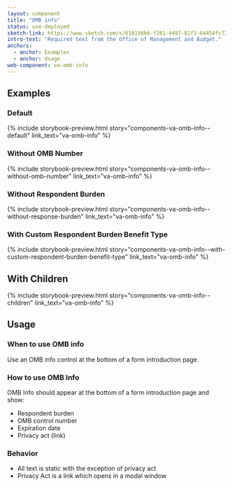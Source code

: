 ```yaml
---
layout: component
title: "OMB info"
status: use-deployed
sketch-link: https://www.sketch.com/s/610156b6-f281-4497-81f3-64454fc72156/v/eMln5p/a/ZOZ9J47/r/nZme2g
intro-text: "Required text from the Office of Management and Budget."
anchors:
  - anchor: Examples
  - anchor: Usage
web-component: va-omb-info
---
```


## Examples

### Default

{% include storybook-preview.html story="components-va-omb-info--default" link_text="va-omb-info" %}

### Without OMB Number

{% include storybook-preview.html story="components-va-omb-info--without-omb-number" link_text="va-omb-info" %}

### Without Respondent Burden

{% include storybook-preview.html story="components-va-omb-info--without-response-burden" link_text="va-omb-info" %}

### With Custom Respondent Burden Benefit Type

{% include storybook-preview.html story="components-va-omb-info--with-custom-respondent-burden-benefit-type" link_text="va-omb-info" %}

## With Children
{% include storybook-preview.html story="components-va-omb-info--children" link_text="va-omb-info" %}

## Usage

### When to use OMB info

Use an OMB info control at the bottom of a form introduction page.

### How to use OMB Info

OMB Info should appear at the bottom of a form introduction page and show:

 - Respondent burden
 - OMB control number
 - Expiration date 
 - Privacy act (link)

### Behavior

* All text is static with the exception of privacy act
* Privacy Act is a link which opens in a modal window
